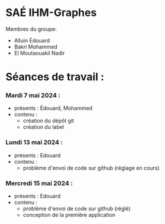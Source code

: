 # SAÉ IHM-Graphes

Membres du groupe:  
- Alluin Édouard
- Bakri Mohammed
- El Moutaouakil Nadir

# Séances de travail :

### Mardi 7 mai 2024 :
    
- présents : Édouard, Mohammed
- contenu :
    - création du dépôt git
    - création du label

### Lundi 13 mai 2024 :

- présents : Edouard
- contenu :
    - problème d'envoi de code sur github (réglage en cours)
 

### Mercredi 15 mai 2024 :

- présents : Edouard
- contenu :
    - problème d'envoi de code sur github (réglé)
    - conception de la première application
